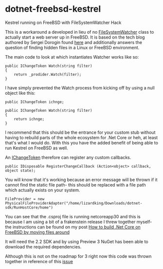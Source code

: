# dotnet-freebsd-kestrel
Kestrel running on FreeBSD with FileSystemWatcher Hack

This is a workaround a developed in lieu of no [FileSystemWatcher](https://docs.microsoft.com/en-us/dotnet/api/system.io.filesystemwatcher?view=netcore-2.2) class to actually start a web server up in FreeBSD. It is based on the tech blog authored by Sergei Dorogin found [here](https://techblog.dorogin.com/aspnetcore20-serving-dot-files-27ec4730cc71) and additionally answers the question of finding hidden files in a Linux or FreeBSD environment.

The main code to look at which instantiates Watcher works like so:

    public IChangeToken Watch(string filter)
    {
        return _prodider.Watch(filter);
    }
    
I have simply prevented the Watch process from kicking off by using a null object like this:

    public IChangeToken ichnge;

    public IChangeToken Watch(string filter)
    {
        return ichnge;
    }
        
I recommend that this should be the entrance for your custom stub without having to rebuild parts of the whole ecosystem for .Net Core or heh, at least that's what I would do. With this you have the added benefit of being able to run Kestrel on FreeBSD as well.

An [IChangeToken](https://docs.microsoft.com/en-us/dotnet/api/microsoft.extensions.primitives.ichangetoken?view=aspnetcore-2.2) therefore can register any custom callbacks.

    public IDisposable RegisterChangeCallback (Action<object> callback, object state);
    
You will know that it's working because an error message will be thrown if it cannot find the static file path- this should be replaced with a file path which actually exists on your system.

    FileProvider = new PhysicalFileProviderAdapter("/home/lizardking/Downloads/dotnet-sdk/RunHostCore/home")

You can see that the .csproj file is running netcoreapp30 and this is because I am using a bit of a frakenstein release I threw together myself- the instructions can be found on my post [How to build .Net Core on FreeBSD by moving files around](https://dev.to/wolfspidercode/how-to-build-net-core-on-freebsd-by-moving-files-around-53do)

It will need the 2.2 SDK and by using Preview 3 NuGet has been able to download the required dependencies. 

Although this is not on the roadmap for 3 right now this code was thrown together in reference of this [issue](https://github.com/dotnet/corefx/issues/2046)
